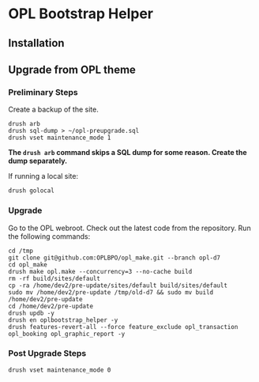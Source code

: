 # OPL Bootstrap Helper

## Installation

## Upgrade from OPL theme

### Preliminary Steps
Create a backup of the site.

````
drush arb
drush sql-dump > ~/opl-preupgrade.sql
drush vset maintenance_mode 1
````
**The ``drush arb`` command skips a SQL dump for some reason. Create the dump separately.**

If running a local site:
````
drush golocal
````
### Upgrade
Go to the OPL webroot. Check out the latest code from the repository. Run the following commands:

````
cd /tmp
git clone git@github.com:OPLBPO/opl_make.git --branch opl-d7
cd opl_make
drush make opl.make --concurrency=3 --no-cache build
rm -rf build/sites/default
cp -ra /home/dev2/pre-update/sites/default build/sites/default
sudo mv /home/dev2/pre-update /tmp/old-d7 && sudo mv build /home/dev2/pre-update
cd /home/dev2/pre-update
drush updb -y
drush en oplbootstrap_helper -y
drush features-revert-all --force feature_exclude opl_transaction opl_booking opl_graphic_report -y
````
### Post Upgrade Steps

````
drush vset maintenance_mode 0
````
